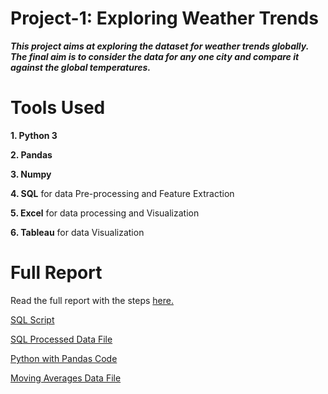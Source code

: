 # Project-1: Exploring Weather Trends

***This project aims at exploring the dataset for weather trends globally. The final aim is to consider the data for any one city and compare it against the global temperatures.***

# Tools Used

**1. Python 3**

**2. Pandas**

**3. Numpy**

**4. SQL** for data Pre-processing and Feature Extraction

**5. Excel** for data processing and Visualization

**6. Tableau** for data Visualization

# Full Report

Read the full report with the steps [here.](https://github.com/anujdutt9/Data-Analyst-Nanodegree/blob/master/Exploring%20Weather%20Trends/Explore%20Weather%20Trends.pdf)

[SQL Script](https://github.com/anujdutt9/Data-Analyst-Nanodegree/blob/master/Exploring%20Weather%20Trends/Explore_weather_trends.sql)

[SQL Processed Data File](https://github.com/anujdutt9/Data-Analyst-Nanodegree/blob/master/Exploring%20Weather%20Trends/yearly_average_temp.csv)

[Python with Pandas Code](https://github.com/anujdutt9/Data-Analyst-Nanodegree/blob/master/Exploring%20Weather%20Trends/Explore-Weather-Trends.ipynb)

[Moving Averages Data File](https://github.com/anujdutt9/Data-Analyst-Nanodegree/blob/master/Exploring%20Weather%20Trends/processed_data.csv)
